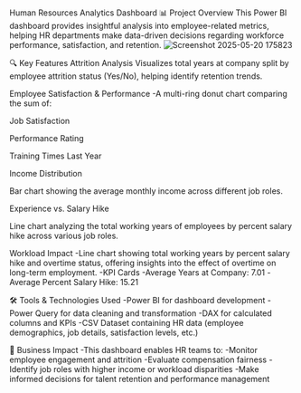 Human Resources Analytics Dashboard
📊 Project Overview
This Power BI dashboard provides insightful analysis into employee-related metrics, helping HR departments make data-driven decisions regarding workforce performance, satisfaction, and retention.
![Screenshot 2025-05-20 175823](https://github.com/user-attachments/assets/6c94b3e8-905c-449d-a24f-b8d8e025d4ac)


🔍 Key Features
Attrition Analysis
Visualizes total years at company split by employee attrition status (Yes/No), helping identify retention trends.

Employee Satisfaction & Performance
-A multi-ring donut chart comparing the sum of:

Job Satisfaction

Performance Rating

Training Times Last Year

Income Distribution

Bar chart showing the average monthly income across different job roles.

Experience vs. Salary Hike

Line chart analyzing the total working years of employees by percent salary hike across various job roles.

Workload Impact
-Line chart showing total working years by percent salary hike and overtime status, offering insights into the effect of overtime on long-term employment.
-KPI Cards
-Average Years at Company: 7.01
-Average Percent Salary Hike: 15.21

🛠️ Tools & Technologies Used
-Power BI for dashboard development
-Power Query for data cleaning and transformation
-DAX for calculated columns and KPIs
-CSV Dataset containing HR data (employee demographics, job details, satisfaction levels, etc.)

📌 Business Impact
-This dashboard enables HR teams to:
-Monitor employee engagement and attrition
-Evaluate compensation fairness
-Identify job roles with higher income or workload disparities
-Make informed decisions for talent retention and performance management
